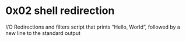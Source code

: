 # 0x02 shell redirection
I/O Redirections and filters
script that prints “Hello, World”, followed by a new line to the standard output
